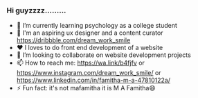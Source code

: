 ### Hi guyzzzz.........

<!--
**mafamitha/mafamitha** is a ✨ _special_ ✨ repository because its `README.md` (this file) appears on your GitHub profile.

Here are some ideas to get you started:
-->
 
- 🌱 I’m currently learning psychology as a college student
- 🔭 I'm an aspiring ux designer and a content curator https://dribbble.com/dream_work_smile
- ❤️ I loves to do front end development of a website
- 👯 I’m looking to collaborate on website development projects
- 📫 How to reach me: https://wa.link/b4fjfv or 
                      https://www.instagram.com/dream_work_smile/ or
                      https://www.linkedin.com/in/famitha-m-a-47810122a/
- ⚡ Fun fact: it's not mafamitha it is M A Famitha😄

